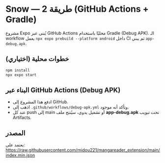 # Snow — طريقة 2 (GitHub Actions + Gradle)
مشروع Expo يُبنى عبر GitHub Actions محليًا باستخدام Gradle (Debug APK).
الـ workflow يعمل `npx expo prebuild --platform android` داخل CI ثم يبني `app-debug.apk`.

## خطوات محلية (اختياري)
```bash
npm install
npx expo start
```

## البناء عبر GitHub Actions (Debug APK)
- ادفع هذا المشروع إلى GitHub.
- اذهب إلى `.github/workflows/debug-apk.yml` وتأكد أنه موجود.
- عند كل push إلى main أو تشغيل يدوي، سيُنتج ملف **app-debug.apk** تحت تبويب Artifacts.

## المصدر
يعتمد على:
https://raw.githubusercontent.com/midou221/mangareader_extension/main/index.min.json
